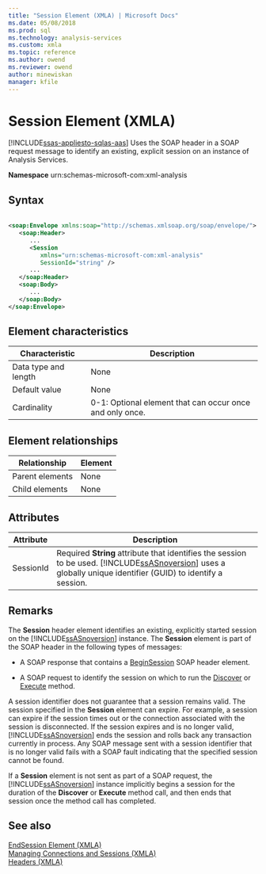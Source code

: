 ```yaml
---
title: "Session Element (XMLA) | Microsoft Docs"
ms.date: 05/08/2018
ms.prod: sql
ms.technology: analysis-services
ms.custom: xmla
ms.topic: reference
ms.author: owend
ms.reviewer: owend
author: minewiskan
manager: kfile
---
```

# Session Element (XMLA)
[!INCLUDE[ssas-appliesto-sqlas-aas](../../../includes/ssas-appliesto-sqlas-aas.md)]
  Uses the SOAP header in a SOAP request message to identify an existing, explicit session on an instance of Analysis Services.  
  
 **Namespace** urn:schemas-microsoft-com:xml-analysis  
  
## Syntax  
  
```xml  
  
<soap:Envelope xmlns:soap="http://schemas.xmlsoap.org/soap/envelope/">  
   <soap:Header>  
      ...  
      <Session  
         xmlns="urn:schemas-microsoft-com:xml-analysis"  
         SessionId="string" />  
      ...  
   </soap:Header>  
   <soap:Body>  
      ...  
   </soap:Body>  
</soap:Envelope>  
```  
  
## Element characteristics  
  
|Characteristic|Description|  
|--------------------|-----------------|  
|Data type and length|None|  
|Default value|None|  
|Cardinality|0-1: Optional element that can occur once and only once.|  
  
## Element relationships  
  
|Relationship|Element|  
|------------------|-------------|  
|Parent elements|None|  
|Child elements|None|  
  
## Attributes  
  
|Attribute|Description|  
|---------------|-----------------|  
|SessionId|Required **String** attribute that identifies the session to be used. [!INCLUDE[ssASnoversion](../../../includes/ssasnoversion-md.md)] uses a globally unique identifier (GUID) to identify a session.|  
  
## Remarks  
 The **Session** header element identifies an existing, explicitly started session on the [!INCLUDE[ssASnoversion](../../../includes/ssasnoversion-md.md)] instance. The **Session** element is part of the SOAP header in the following types of messages:  
  
-   A SOAP response that contains a [BeginSession](../../../analysis-services/xmla/xml-elements-headers/beginsession-element-xmla.md) SOAP header element.  
  
-   A SOAP request to identify the session on which to run the [Discover](../../../analysis-services/xmla/xml-elements-methods-discover.md) or [Execute](../../../analysis-services/xmla/xml-elements-methods-execute.md) method.  
  
 A session identifier does not guarantee that a session remains valid. The session specified in the **Session** element can expire. For example, a session can expire if the session times out or the connection associated with the session is disconnected. If the session expires and is no longer valid, [!INCLUDE[ssASnoversion](../../../includes/ssasnoversion-md.md)] ends the session and rolls back any transaction currently in process. Any SOAP message sent with a session identifier that is no longer valid fails with a SOAP fault indicating that the specified session cannot be found.  
  
 If a **Session** element is not sent as part of a SOAP request, the [!INCLUDE[ssASnoversion](../../../includes/ssasnoversion-md.md)] instance implicitly begins a session for the duration of the **Discover** or **Execute** method call, and then ends that session once the method call has completed.  
  
## See also
 [EndSession Element &#40;XMLA&#41;](../../../analysis-services/xmla/xml-elements-headers/endsession-element-xmla.md)   
 [Managing Connections and Sessions &#40;XMLA&#41;](../../../analysis-services/multidimensional-models-scripting-language-assl-xmla/managing-connections-and-sessions-xmla.md)   
 [Headers &#40;XMLA&#41;](../../../analysis-services/xmla/xml-elements-headers/xml-elements-headers.md)  
  
  
